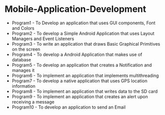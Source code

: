 # Mobile-Application-Development

   - Program1 - To Develop an application that uses GUI components, Font and Colors
   - Program2 - To develop a Simple Android Application that uses Layout Managers and Event Listeners
   - Program3 - To write an application that draws Basic Graphical Primitives on the screen
   - Program4 - To develop a Android Application that makes use of database
   - Program5 - To develop an application that creates a Notification and manages it
   - Program6 - To implement an application that implements multithreading
   - Program7 - To develop a native application that uses GPS location information
   - Program8 - To implement an application that writes data to the SD card
   - Program9 - To implement an application that creates an alert upon receiving a message
   - Program10 - To develop an application to send an Email
   
 
